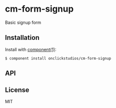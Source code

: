 
# cm-form-signup

  Basic signup form

## Installation

  Install with [component(1)](http://component.io):

    $ component install onclickstudios/cm-form-signup

## API



## License

  MIT
